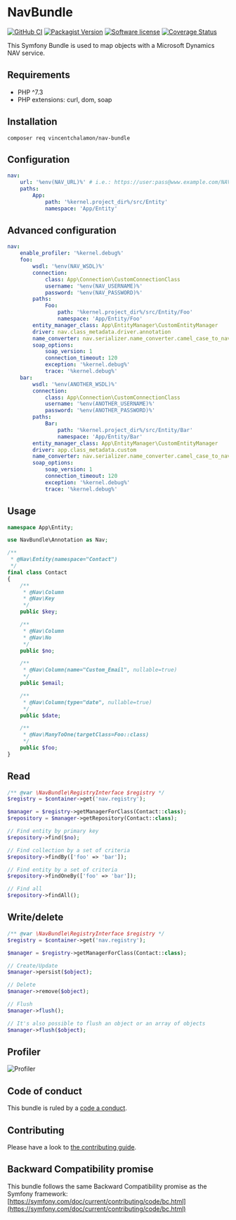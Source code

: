 # NavBundle

[![GitHub CI](https://github.com/vincentchalamon/nav-bundle/workflows/CI/badge.svg)](https://github.com/vincentchalamon/nav-bundle/actions?query=workflow%3ACI)
[![Packagist Version](https://img.shields.io/packagist/v/vincentchalamon/nav-bundle.svg?style=flat-square)](https://packagist.org/packages/vincentchalamon/nav-bundle)
[![Software license](https://img.shields.io/github/license/vincentchalamon/nav-bundle.svg?style=flat-square)](https://github.com/vincentchalamon/nav-bundle/blob/main/LICENSE)
[![Coverage Status](https://coveralls.io/repos/github/vincentchalamon/nav-bundle/badge.svg?branch=main)](https://coveralls.io/github/vincentchalamon/nav-bundle?branch=main)

This Symfony Bundle is used to map objects with a Microsoft Dynamics NAV service.

## Requirements

- PHP ^7.3
- PHP extensions: curl, dom, soap

## Installation

```shell
composer req vincentchalamon/nav-bundle
```

## Configuration

```yaml
nav:
    url: '%env(NAV_URL)%' # i.e.: https://user:pass@www.example.com/NAV_WS/
    paths:
        App:
            path: '%kernel.project_dir%/src/Entity'
            namespace: 'App/Entity'
```

## Advanced configuration

```yaml
nav:
    enable_profiler: '%kernel.debug%'
    foo:
        wsdl: '%env(NAV_WSDL)%'
        connection:
            class: App\Connection\CustomConnectionClass
            username: '%env(NAV_USERNAME)%'
            password: '%env(NAV_PASSWORD)%'
        paths:
            Foo:
                path: '%kernel.project_dir%/src/Entity/Foo'
                namespace: 'App/Entity/Foo'
        entity_manager_class: App\EntityManager\CustomEntityManager
        driver: nav.class_metadata.driver.annotation
        name_converter: nav.serializer.name_converter.camel_case_to_nav
        soap_options:
            soap_version: 1
            connection_timeout: 120
            exception: '%kernel.debug%'
            trace: '%kernel.debug%'
    bar:
        wsdl: '%env(ANOTHER_WSDL)%'
        connection:
            class: App\Connection\CustomConnectionClass
            username: '%env(ANOTHER_USERNAME)%'
            password: '%env(ANOTHER_PASSWORD)%'
        paths:
            Bar:
                path: '%kernel.project_dir%/src/Entity/Bar'
                namespace: 'App/Entity/Bar'
        entity_manager_class: App\EntityManager\CustomEntityManager
        driver: app.class_metadata.custom
        name_converter: nav.serializer.name_converter.camel_case_to_nav
        soap_options:
            soap_version: 1
            connection_timeout: 120
            exception: '%kernel.debug%'
            trace: '%kernel.debug%'
```

## Usage

```php
namespace App\Entity;

use NavBundle\Annotation as Nav;

/**
 * @Nav\Entity(namespace="Contact")
 */
final class Contact
{
    /**
     * @Nav\Column
     * @Nav\Key
     */
    public $key;

    /**
     * @Nav\Column
     * @Nav\No
     */
    public $no;

    /**
     * @Nav\Column(name="Custom_Email", nullable=true)
     */
    public $email;

    /**
     * @Nav\Column(type="date", nullable=true)
     */
    public $date;

    /**
     * @Nav\ManyToOne(targetClass=Foo::class)
     */
    public $foo;
}
```

## Read

```php
/** @var \NavBundle\RegistryInterface $registry */
$registry = $container->get('nav.registry');

$manager = $registry->getManagerForClass(Contact::class);
$repository = $manager->getRepository(Contact::class);

// Find entity by primary key
$repository->find($no);

// Find collection by a set of criteria
$repository->findBy(['foo' => 'bar']);

// Find entity by a set of criteria
$repository->findOneBy(['foo' => 'bar']);

// Find all
$repository->findAll();
```

## Write/delete

```php
/** @var \NavBundle\RegistryInterface $registry */
$registry = $container->get('nav.registry');

$manager = $registry->getManagerForClass(Contact::class);

// Create/Update
$manager->persist($object);

// Delete
$manager->remove($object);

// Flush
$manager->flush();

// It's also possible to flush an object or an array of objects
$manager->flush($object);
```

## Profiler

![Profiler](doc/profiler.png)

## Code of conduct

This bundle is ruled by a [code a conduct](/.github/CODE_OF_CONDUCT.md).

## Contributing

Please have a look to [the contributing guide](/.github/CONTRIBUTING.md).

## Backward Compatibility promise

This bundle follows the same Backward Compatibility promise as the Symfony framework: [https://symfony.com/doc/current/contributing/code/bc.html](https://symfony.com/doc/current/contributing/code/bc.html)

